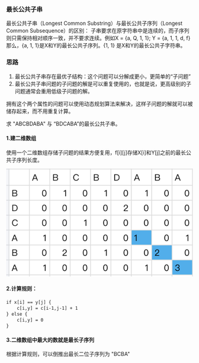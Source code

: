 ### 最长公共子串


最长公共子串（Longest Common Substring）与最长公共子序列（Longest Common Subsequence）的区别： 子串要求在原字符串中是连续的，而子序列则只需保持相对顺序一致，并不要求连续。例如X = {a, Q, 1, 1}; Y = {a, 1, 1, d, f}那么，{a, 1, 1}是X和Y的最长公共子序列。{1, 1} 是X和Y的最长公共子字符串。


### 思路

1. 最长公共子串存在最优子结构：这个问题可以分解成更小，更简单的“子问题”
2. 最长公共子串问题的子问题的解是可以重复使用的，也就是说，更高级别的子问题通常会重用低级子问题的解。

拥有这个两个属性的问题可以使用动态规划算法来解决，这样子问题的解就可以被储存起来，而不用重复计算。

求 "ABCBDABA" 与 “BDCABA”的最长公共子串。

#### 1.建二维数组
使用一个二维数组存储子问题的结果方便复用，f[i][j]存储X[i]和Y[j]之前的最长公共子序列长度。

![img1](https://raw.githubusercontent.com/quding0308/gitbook_study/master/assets/images/lcsubsubstring1.png)

#### 2.计算规则：

```
if x[i] == y[j] {
    c[i,y] = c[i-1,j-1] + 1
} else {
    c[i,y] = 0
}

```


#### 3.二维数组中最大的数就是最长子序列

根据计算规则，可以倒推出最长二位子序列为 "BCBA"